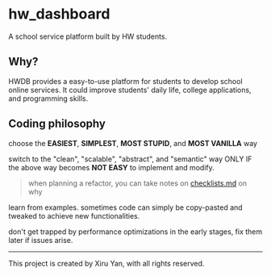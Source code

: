 # hw_dashboard

A school service platform built by HW students.

## Why?

HWDB provides a easy-to-use platform for students to develop school online services. It could improve students' daily life, college applications, and programming skills. 

## Coding philosophy

choose the **EASIEST**, **SIMPLEST**, **MOST STUPID**, and **MOST VANILLA** way

switch to the "clean", "scalable", "abstract", and "semantic" way ONLY IF the above way becomes **NOT EASY** to implement and modify.

> when planning a refactor, you can take notes on [checklists.md](dev/checklists.md) on why

learn from examples. sometimes code can simply be copy-pasted and tweaked to achieve new functionalities.

don't get trapped by performance optimizations in the early stages, fix them later if issues arise.

---

This project is created by Xiru Yan, with all rights reserved.
